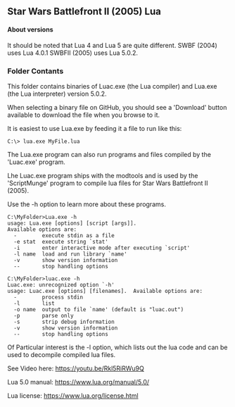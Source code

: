 ## Star Wars Battlefront II (2005) Lua

#### About versions 
It should be noted that Lua 4 and Lua 5 are quite different. SWBF (2004) uses Lua 4.0.1 SWBFII (2005) uses Lua 5.0.2.

### Folder Contants
This folder contains binaries of Luac.exe (the Lua compiler) and Lua.exe (the Lua interpreter) version 5.0.2. 


When selecting a binary file on GitHub, you should see a 'Download' button available to download the file when you browse to it.

It is easiest to use Lua.exe by feeding it a file to run like this:
```
C:\> lua.exe MyFile.lua 
```
The Lua.exe program can also run programs and files compiled by the 'Luac.exe' program.

Lhe Luac.exe program ships with the modtools and is used by the 'ScriptMunge' program to compile lua files for Star Wars Battlefront II (2005).

Use the -h option to learn more about these programs.
```
C:\MyFolder>Lua.exe -h
usage: Lua.exe [options] [script [args]].
Available options are:
  -        execute stdin as a file
  -e stat  execute string `stat'
  -i       enter interactive mode after executing `script'
  -l name  load and run library `name'
  -v       show version information
  --       stop handling options

```

```
C:\MyFolder>luac.exe -h
Luac.exe: unrecognized option `-h'
usage: Luac.exe [options] [filenames].  Available options are:
  -        process stdin
  -l       list
  -o name  output to file `name' (default is "luac.out")
  -p       parse only
  -s       strip debug information
  -v       show version information
  --       stop handling options
```

Of Particular interest is the -l option, which lists out the lua code and can be used to decompile compiled lua files.

See Video here: https://youtu.be/Rkl5RiRWu9Q


Lua 5.0 manual: https://www.lua.org/manual/5.0/

Lua license: https://www.lua.org/license.html
